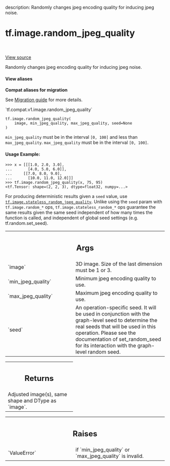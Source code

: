 description: Randomly changes jpeg encoding quality for inducing jpeg noise.

<div itemscope itemtype="http://developers.google.com/ReferenceObject">
<meta itemprop="name" content="tf.image.random_jpeg_quality" />
<meta itemprop="path" content="Stable" />
</div>

# tf.image.random_jpeg_quality

<!-- Insert buttons and diff -->

<table class="tfo-notebook-buttons tfo-api nocontent" align="left">

</table>

<a target="_blank" href="/code/stable/tensorflow/python/ops/image_ops_impl.py">View source</a>



Randomly changes jpeg encoding quality for inducing jpeg noise.

<section class="expandable">
  <h4 class="showalways">View aliases</h4>
  <p>
<b>Compat aliases for migration</b>
<p>See
<a href="https://www.tensorflow.org/guide/migrate">Migration guide</a> for
more details.</p>
<p>`tf.compat.v1.image.random_jpeg_quality`</p>
</p>
</section>

<pre class="devsite-click-to-copy prettyprint lang-py tfo-signature-link">
<code>tf.image.random_jpeg_quality(
    image, min_jpeg_quality, max_jpeg_quality, seed=None
)
</code></pre>



<!-- Placeholder for "Used in" -->

`min_jpeg_quality` must be in the interval `[0, 100]` and less than
`max_jpeg_quality`.
`max_jpeg_quality` must be in the interval `[0, 100]`.

#### Usage Example:



```
>>> x = [[[1.0, 2.0, 3.0],
...       [4.0, 5.0, 6.0]],
...     [[7.0, 8.0, 9.0],
...       [10.0, 11.0, 12.0]]]
>>> tf.image.random_jpeg_quality(x, 75, 95)
<tf.Tensor: shape=(2, 2, 3), dtype=float32, numpy=...>
```

For producing deterministic results given a `seed` value, use
<a href="../../tf/image/stateless_random_jpeg_quality.md"><code>tf.image.stateless_random_jpeg_quality</code></a>. Unlike using the `seed` param
with `tf.image.random_*` ops, `tf.image.stateless_random_*` ops guarantee the
same results given the same seed independent of how many times the function is
called, and independent of global seed settings (e.g. tf.random.set_seed).

<!-- Tabular view -->
 <table class="responsive fixed orange">
<colgroup><col width="214px"><col></colgroup>
<tr><th colspan="2"><h2 class="add-link">Args</h2></th></tr>

<tr>
<td>
`image`
</td>
<td>
3D image. Size of the last dimension must be 1 or 3.
</td>
</tr><tr>
<td>
`min_jpeg_quality`
</td>
<td>
Minimum jpeg encoding quality to use.
</td>
</tr><tr>
<td>
`max_jpeg_quality`
</td>
<td>
Maximum jpeg encoding quality to use.
</td>
</tr><tr>
<td>
`seed`
</td>
<td>
An operation-specific seed. It will be used in conjunction with the
graph-level seed to determine the real seeds that will be used in this
operation. Please see the documentation of set_random_seed for its
interaction with the graph-level random seed.
</td>
</tr>
</table>



<!-- Tabular view -->
 <table class="responsive fixed orange">
<colgroup><col width="214px"><col></colgroup>
<tr><th colspan="2"><h2 class="add-link">Returns</h2></th></tr>
<tr class="alt">
<td colspan="2">
Adjusted image(s), same shape and DType as `image`.
</td>
</tr>

</table>



<!-- Tabular view -->
 <table class="responsive fixed orange">
<colgroup><col width="214px"><col></colgroup>
<tr><th colspan="2"><h2 class="add-link">Raises</h2></th></tr>

<tr>
<td>
`ValueError`
</td>
<td>
if `min_jpeg_quality` or `max_jpeg_quality` is invalid.
</td>
</tr>
</table>

